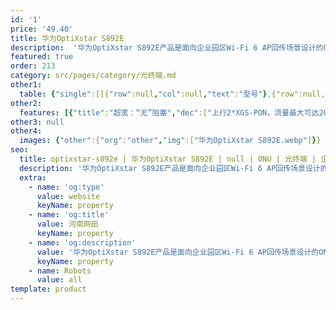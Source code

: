 ```yaml
---
id: '1'
price: '49.40'
title: 华为OptiXstar S892E
description:  '华为OptiXstar S892E产品是面向企业园区Wi-Fi 6 AP回传场景设计的ONU设备，支持上行1或2个XGS-PON大带宽接口，下行支持4个10GE(PoE++)接口，为用户带来高质量的语音、数据和高清视频等业务体验'
featured: true
order: 213
category: src/pages/category/光终端.md
other1: 
  table: {"single":[[{"row":null,"col":null,"text":"型号"},{"row":null,"col":null,"text":"华为OptiXstar S892E"}],[{"row":null,"col":null,"text":"尺寸（宽×深×高）"},{"row":null,"col":null,"text":"约 250mm x 210mm x 60 mm"}],[{"row":null,"col":null,"text":"重量（不包含适配器）"},{"row":null,"col":null,"text":"约 1.8kg"}],[{"row":null,"col":null,"text":"工作环境温度"},{"row":null,"col":null,"text":"-40° C ~ +55° C"}],[{"row":null,"col":null,"text":"工作环境湿度"},{"row":null,"col":null,"text":"5% RH ～ 95% RH，非凝结"}],[{"row":null,"col":null,"text":"整机供电"},{"row":null,"col":null,"text":"48V DC，5A"}],[{"row":null,"col":null,"text":"电源适配器输入"},{"row":null,"col":null,"text":"100 V ～ 240 V AC，50/60 Hz"}],[{"row":null,"col":null,"text":"PoE最大输出功率"},{"row":null,"col":null,"text":"单端口PoE最大功耗 90W，PoE 总功耗180W"}],[{"row":null,"col":null,"text":"防雷规格"},{"row":null,"col":null,"text":"GE：共模 4kV，差模 1.5kV\nAC电源：共模 6kV，差模 6kV"}],[{"row":null,"col":null,"text":"最大功耗"},{"row":null,"col":null,"text":"约200W"}],[{"row":null,"col":null,"text":"网络侧接口"},{"row":null,"col":null,"text":"XGS-PON/2*XGS-PON"}],[{"row":null,"col":null,"text":"用户侧接口"},{"row":null,"col":null,"text":"4*10GE"}],[{"row":null,"col":null,"text":"安装方式"},{"row":null,"col":null,"text":"网络箱安装"}],[{"row":null,"col":null,"text":"认证"},{"row":null,"col":null,"text":"802.1X认证"}],[{"row":null,"col":null,"text":"PON接口"},{"row":null,"col":null,"text":"• 光模块类型SFP，接口类型SC/UPC\n• XGS-PON\n− Class N1/N2\n− 传输速率：下行9.953 Gbit/s，上行9.953 Gbit/s"}],[{"row":null,"col":null,"text":"GE电接口"},{"row":null,"col":null,"text":"• 接口类型RJ-45\n• 支持10/5/2.5/1 GE  \n• 支持PoE++功能，遵循标准：IEEE 802.3af、IEEE 802.3at、IEEE 802.3bt"}]]}
other2:
  features: [{"title":"超宽：“无”阻塞","dec":["上行2*XGS-PON，流量最大可达20Gbps\n下行4*10GE（PoE++），全速率接入4个Wi-Fi 6 AP"]},{"title":"可靠：“无”中断","dec":["XGS-PON TYPE-C 智能双活支持安全启动\n802.1X安全认证，IPv6/IPv4防火墙"]},{"title":"智能：“无”干预","dec":["即插即用，零配置部署\nEAI业务定向加速\n关键业务QoS优先保障"]}]
other3: null
other4:
  images: {"other":{"org":"other","img":["华为OptiXstar S892E.webp"]}}
seo:
  title: optixstar-s892e | 华为OptiXstar S892E | null | ONU | 光终端 | 企业光网络
  description: '华为OptiXstar S892E产品是面向企业园区Wi-Fi 6 AP回传场景设计的ONU设备，支持上行1或2个XGS-PON大带宽接口，下行支持4个10GE(PoE++)接口，为用户带来高质量的语音、数据和高清视频等业务体验'
  extra:
    - name: 'og:type'
      value: website
      keyName: property
    - name: 'og:title'
      value: 河南网田
      keyName: property
    - name: 'og:description'
      value: '华为OptiXstar S892E产品是面向企业园区Wi-Fi 6 AP回传场景设计的ONU设备，支持上行1或2个XGS-PON大带宽接口，下行支持4个10GE(PoE++)接口，为用户带来高质量的语音、数据和高清视频等业务体验'
      keyName: property
    - name: Robots
      value: all
template: product
---
```

